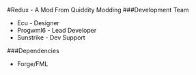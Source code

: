 #Redux - A Mod From Quiddity Modding
###Development Team
* Ecu - Designer
* Progwml6 - Lead Developer
* Sunstrike - Dev Support

###Dependencies
* Forge/FML
